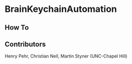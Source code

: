 # BrainKeychainAutomation

## How To

## Contributors

Henry Pehr, Christian Nell, Martin Styner (UNC-Chapel Hill)
